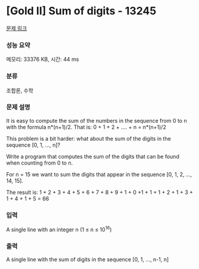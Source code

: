 # [Gold II] Sum of digits - 13245 

[문제 링크](https://www.acmicpc.net/problem/13245) 

### 성능 요약

메모리: 33376 KB, 시간: 44 ms

### 분류

조합론, 수학

### 문제 설명

<p>It is easy to compute the sum of the numbers in the sequence from 0 to n with the formula n*(n+1)/2. That is: 0 + 1 + 2 + .... + n = n*(n+1)/2</p>

<p>This problem is a bit harder: what about the sum of the digits in the sequence [0, 1, ..., n]?</p>

<p>Write a program that computes the sum of the digits that can be found when counting from 0 to n.</p>

<p>For n = 15 we want to sum the digits that appear in the sequence [0, 1, 2, ..., 14, 15].</p>

<p>The result is: 1 + 2 + 3 + 4 + 5 + 6 + 7 + 8 + 9 + 1 + 0 +1 + 1 + 1 + 2 + 1 + 3 + 1 + 4 + 1 + 5 = 66</p>

### 입력 

 <p>A single line with an integer n (1 ≤ n ≤ 10<sup>16</sup>)</p>

### 출력 

 <p>A single line with the sum of digits in the sequence [0, 1, ..., n-1, n]</p>

